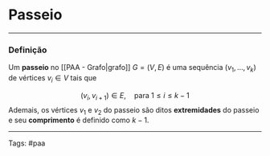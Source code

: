 
# Passeio

---

### Definição

Um **passeio** no [[PAA - Grafo|grafo]] $G=(V,E)$ é uma sequência $(v_1,\dots,v_k)$ de vértices $v_i \in V$ tais que

$$
(v_i, v_{i+1}) \in E, \quad \text{para } 1 \leq i \leq k-1
$$
Ademais, os vértices $v_1$ e $v_2$ do passeio são ditos **extremidades** do passeio e seu **comprimento** é definido como $k-1$.

---

Tags: #paa

